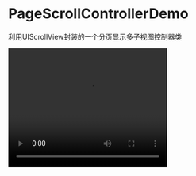 # PageScrollControllerDemo
利用UIScrollView封装的一个分页显示多子视图控制器类


<video width="320" height="240" controls autoplay>
<source src="Test1.mov" type="mov">
</video>
